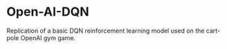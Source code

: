 # Open-AI-DQN
Replication of a basic DQN reinforcement learning model used on the cart-pole OpenAI gym game.
